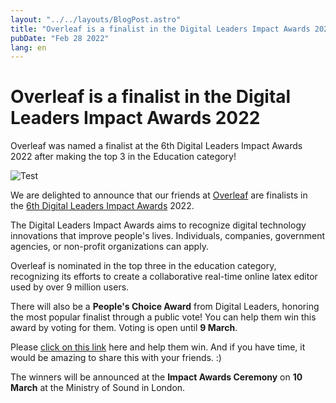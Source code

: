 ```yaml
---
layout: "../../layouts/BlogPost.astro"
title: "Overleaf is a finalist in the Digital Leaders Impact Awards 2022"
pubDate: "Feb 28 2022"
lang: en
---
```


# Overleaf is a finalist in the Digital Leaders Impact Awards 2022

Overleaf was named a finalist at the 6th Digital Leaders Impact Awards 2022 after making the top 3 in the Education category!

![Test](https://images.prismic.io/citedrive/1026a1c3-409b-4968-b966-4986f72ee968_overleaf_wide_colour_blue_bg.png?ixlib=gatsbyFP&auto=compress%2Cformat&fit=max&q=50&w=1000&h=331)

We are delighted to announce that our friends at [Overleaf](https://overleaf.com/) are finalists in the [6th Digital Leaders Impact Awards](https://www.impact-awards.co.uk/) 2022.

The Digital Leaders Impact Awards aims to recognize digital technology innovations that improve people's lives. Individuals, companies, government agencies, or non-profit organizations can apply.

Overleaf is nominated in the top three in the education category, recognizing its efforts to create a collaborative real-time online latex editor used by over 9 million users. 

There will also be a **People's Choice Award** from Digital Leaders, honoring the most popular finalist through a public vote! You can help them win this award by voting for them. Voting is open until **9 March**.

Please [click on this link](https://www.impact-awards.co.uk/finalists) here and help them win. And if you have time, it would be amazing to share this with your friends. :)

The winners will be announced at the **Impact Awards Ceremony** on **10 March** at the Ministry of Sound in London.
